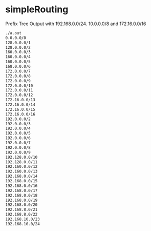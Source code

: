 # simpleRouting

Prefix Tree Output with 192.168.0.0/24. 10.0.0.0/8 and 172.16.0.0/16
```bash
./a.out
0.0.0.0/0
128.0.0.0/1
128.0.0.0/2
160.0.0.0/3
160.0.0.0/4
160.0.0.0/5
168.0.0.0/6
172.0.0.0/7
172.0.0.0/8
172.0.0.0/9
172.0.0.0/10
172.0.0.0/11
172.0.0.0/12
172.16.0.0/13
172.16.0.0/14
172.16.0.0/15
172.16.0.0/16
192.0.0.0/2
192.0.0.0/3
192.0.0.0/4
192.0.0.0/5
192.0.0.0/6
192.0.0.0/7
192.0.0.0/8
192.0.0.0/9
192.128.0.0/10
192.128.0.0/11
192.160.0.0/12
192.160.0.0/13
192.168.0.0/14
192.168.0.0/15
192.168.0.0/16
192.168.0.0/17
192.168.0.0/18
192.168.0.0/19
192.168.0.0/20
192.168.8.0/21
192.168.8.0/22
192.168.10.0/23
192.168.10.0/24
```

